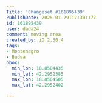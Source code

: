 ```yaml
---
Title: 'Changeset #161895439'
PublishDate: 2025-01-29T12:30:17Z
id: 161895439
user: dada24
comment: moving area
created_by: iD 2.30.4
tags:
- Montenegro
- Budva
bbox:
  min_lon: 18.8504435
  min_lat: 42.2952385
  max_lon: 18.8504505
  max_lat: 42.2952402

---
```

